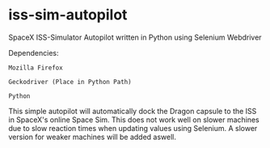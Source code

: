 # iss-sim-autopilot
SpaceX ISS-Simulator Autopilot written in Python using Selenium Webdriver


Dependencies:

	Mozilla Firefox

	Geckodriver (Place in Python Path)

	Python


This simple autopilot will automatically dock the Dragon capsule to the ISS in SpaceX's online Space Sim.
This does not work well on slower machines due to slow reaction times when updating values using Selenium.
A slower version for weaker machines will be added aswell. 
